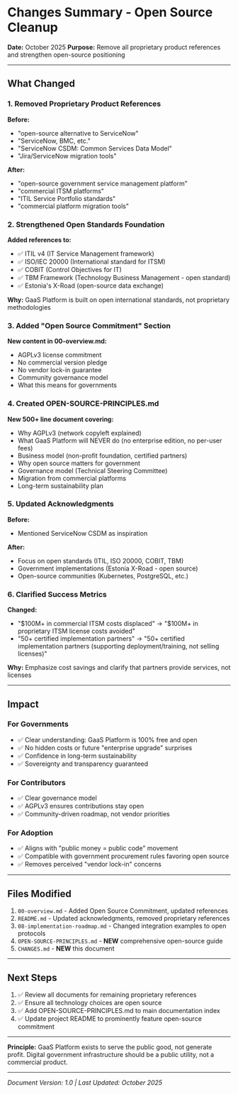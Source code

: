 # Changes Summary - Open Source Cleanup

**Date:** October 2025
**Purpose:** Remove all proprietary product references and strengthen open-source positioning

---

## What Changed

### 1. Removed Proprietary Product References

**Before:**
- "open-source alternative to ServiceNow"
- "ServiceNow, BMC, etc."
- "ServiceNow CSDM: Common Services Data Model"
- "Jira/ServiceNow migration tools"

**After:**
- "open-source government service management platform"
- "commercial ITSM platforms"
- "ITIL Service Portfolio standards"
- "commercial platform migration tools"

### 2. Strengthened Open Standards Foundation

**Added references to:**
- ✅ ITIL v4 (IT Service Management framework)
- ✅ ISO/IEC 20000 (International standard for ITSM)
- ✅ COBIT (Control Objectives for IT)
- ✅ TBM Framework (Technology Business Management - open standard)
- ✅ Estonia's X-Road (open-source data exchange)

**Why:** GaaS Platform is built on open international standards, not proprietary methodologies

### 3. Added "Open Source Commitment" Section

**New content in 00-overview.md:**
- AGPLv3 license commitment
- No commercial version pledge
- No vendor lock-in guarantee
- Community governance model
- What this means for governments

### 4. Created OPEN-SOURCE-PRINCIPLES.md

**New 500+ line document covering:**
- Why AGPLv3 (network copyleft explained)
- What GaaS Platform will NEVER do (no enterprise edition, no per-user fees)
- Business model (non-profit foundation, certified partners)
- Why open source matters for government
- Governance model (Technical Steering Committee)
- Migration from commercial platforms
- Long-term sustainability plan

### 5. Updated Acknowledgments

**Before:**
- Mentioned ServiceNow CSDM as inspiration

**After:**
- Focus on open standards (ITIL, ISO 20000, COBIT, TBM)
- Government implementations (Estonia X-Road - open source)
- Open-source communities (Kubernetes, PostgreSQL, etc.)

### 6. Clarified Success Metrics

**Changed:**
- "$100M+ in commercial ITSM costs displaced" → "$100M+ in proprietary ITSM license costs avoided"
- "50+ certified implementation partners" → "50+ certified implementation partners (supporting deployment/training, not selling licenses)"

**Why:** Emphasize cost savings and clarify that partners provide services, not licenses

---

## Impact

### For Governments
- ✅ Clear understanding: GaaS Platform is 100% free and open
- ✅ No hidden costs or future "enterprise upgrade" surprises
- ✅ Confidence in long-term sustainability
- ✅ Sovereignty and transparency guaranteed

### For Contributors
- ✅ Clear governance model
- ✅ AGPLv3 ensures contributions stay open
- ✅ Community-driven roadmap, not vendor priorities

### For Adoption
- ✅ Aligns with "public money = public code" movement
- ✅ Compatible with government procurement rules favoring open source
- ✅ Removes perceived "vendor lock-in" concerns

---

## Files Modified

1. `00-overview.md` - Added Open Source Commitment, updated references
2. `README.md` - Updated acknowledgments, removed proprietary references
3. `08-implementation-roadmap.md` - Changed integration examples to open protocols
4. `OPEN-SOURCE-PRINCIPLES.md` - **NEW** comprehensive open-source guide
5. `CHANGES.md` - **NEW** this document

---

## Next Steps

1. ✅ Review all documents for remaining proprietary references
2. ✅ Ensure all technology choices are open source
3. ✅ Add OPEN-SOURCE-PRINCIPLES.md to main documentation index
4. ✅ Update project README to prominently feature open-source commitment

---

**Principle:** GaaS Platform exists to serve the public good, not generate profit. Digital government infrastructure should be a public utility, not a commercial product.

---

*Document Version: 1.0 | Last Updated: October 2025*
